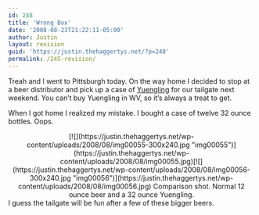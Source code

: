 ```yaml
---
id: 248
title: 'Wrong Box'
date: '2008-08-23T21:22:11-05:00'
author: Justin
layout: revision
guid: 'https://justin.thehaggertys.net/?p=248'
permalink: /245-revision/
---
```


Treah and I went to Pittsburgh today. On the way home I decided to stop at a beer distributor and pick up a case of [Yuengling](http://www.yuengling.com) for our tailgate next weekend. You can’t buy Yuengling in WV, so it’s always a treat to get.

When I got home I realized my mistake. I bought a case of twelve 32 ounce bottles. Oops.

<center>  
[![](https://justin.thehaggertys.net/wp-content/uploads/2008/08/img00055-300x240.jpg "img00055")](https://justin.thehaggertys.net/wp-content/uploads/2008/08/img00055.jpg)[![](https://justin.thehaggertys.net/wp-content/uploads/2008/08/img00056-300x240.jpg "img00056")](https://justin.thehaggertys.net/wp-content/uploads/2008/08/img00056.jpg)  
Comparison shot. Normal 12 ounce beer and a 32 ounce Yuengling.

</center>I guess the tailgate will be fun after a few of these bigger beers.